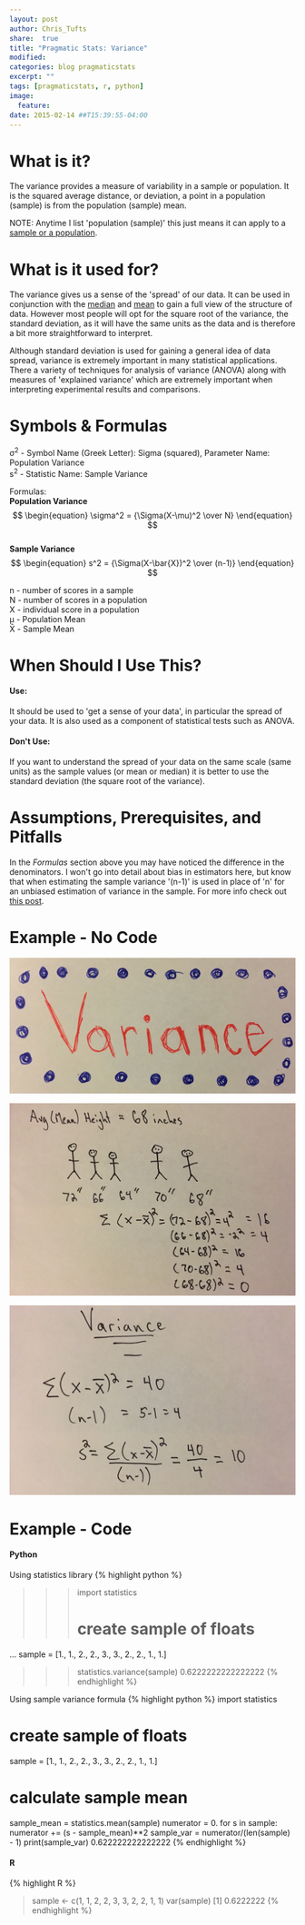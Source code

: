```yaml
---
layout: post
author: Chris_Tufts
share:  true
title: "Pragmatic Stats: Variance"
modified:
categories: blog pragmaticstats
excerpt: ""
tags: [pragmaticstats, r, python]
image:
  feature:
date: 2015-02-14 ##T15:39:55-04:00
---
```


# What is it?
The variance provides a measure of variability in a sample or population.
It is the squared average distance, or deviation, a point in a population (sample) is
from the population (sample) mean.  

NOTE: Anytime I list 'population (sample)' this just means it can apply to a
[sample or a population](http://stats.stackexchange.com/questions/269/what-is-the-difference-between-a-population-and-a-sample#answer-416).  

# What is it used for?
The variance gives us a sense of the 'spread' of our data. It can be used in
conjunction with the [median](http://miningthedetails.com/blog/r/python/pragmatic/stats/PragmaticPostMedian/) and [mean](http://miningthedetails.com/blog/r/python/pragmatic/stats/PragmaticPostMean/) to gain a full view of the structure of
data. However most people will opt for the square root of the variance, the standard
deviation, as it will have the same units as the data and is therefore a bit more
straightforward to interpret.

Although standard deviation is used for gaining a general idea of data spread,
variance is extremely important in many statistical applications. There a variety
of techniques for analysis of variance (ANOVA) along with measures of 'explained variance'
which are extremely important when interpreting experimental results and comparisons.

# Symbols & Formulas
&sigma;<sup>2</sup> - Symbol Name (Greek Letter): Sigma (squared),
  Parameter Name: Population Variance<br/>
s<sup>2</sup> - Statistic Name: Sample Variance

Formulas:<br />
<b>Population Variance</b><br/>
<span>
$$
\begin{equation}
\sigma^2 = {\Sigma(X-\mu)^2 \over N}
\end{equation}
$$
</span><br/>
<b>Sample Variance</b><br/>
<span>
$$
\begin{equation}
s^2 = {\Sigma(X-\bar{X})^2 \over (n-1)}
\end{equation}
$$
</span>

n - number of scores in a sample<br />
N - number of scores in a population<br />
X - individual score in a population<br/>
&mu; - Population Mean<br />
X&#772; - Sample Mean


# When Should I Use This?

#### Use:
It should be used to 'get a sense of your data', in particular the spread of
your data. It is also used as a component of statistical tests such as
ANOVA.   

#### Don't Use:
If you want to understand the spread of your data on the same scale (same units)
as the sample values (or mean or median) it is better to use the
standard deviation (the square root of the variance).

# Assumptions, Prerequisites, and Pitfalls

In the <i>Formulas</i> section above you may have noticed the difference in the
denominators. I won't go into detail about bias in estimators here, but know that
when estimating the sample variance '(n-1)' is used in place of 'n' for an
unbiased estimation of variance in the sample. For more info check out [this
post](http://stats.stackexchange.com/questions/51237/population-variance-and-sample-variance#answer-51239).  

# Example - No Code

![Variance example title page](/images/variance/variance_title.jpeg)

![Variance example page 1](/images/variance/Variance_pg1.jpg)

![Variance example page 2](/images/variance/Variance_pg2.jpg)

# Example - Code

#### Python

Using statistics library
{% highlight python %}
>>> import statistics
>>> # create sample of floats
... sample = [1., 1., 2., 2., 3., 3., 2., 2., 1., 1.]
>>> statistics.variance(sample)
0.6222222222222222
{% endhighlight %}

Using sample variance formula
{% highlight python %}
import statistics
# create sample of floats
sample = [1., 1., 2., 2., 3., 3., 2., 2., 1., 1.]
# calculate sample mean
sample_mean = statistics.mean(sample)
numerator = 0.
for s in sample:
  numerator += (s - sample_mean)**2
sample_var = numerator/(len(sample) - 1)
print(sample_var)
0.622222222222222
{% endhighlight %}

#### R
{% highlight R %}
> sample <- c(1, 1, 2, 2, 3, 3, 2, 2, 1, 1)
> var(sample)
[1] 0.6222222
{% endhighlight %}

[jekyll-gh]: https://github.com/jekyll/jekyll
[jekyll]:    http://jekyllrb.com
